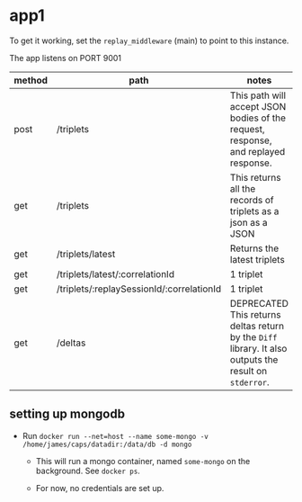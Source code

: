 # app1

To get it working, set the `replay_middleware` (main) to point to this instance.

The app listens on PORT 9001

| method | path                                      | notes                                                                                       |
| ------ | ----------------------------------------- | ------------------------------------------------------------------------------------------- |
| post   | /triplets                                 | This path will accept JSON bodies of the request, response, and replayed response.          |
| get    | /triplets                                 | This returns all the records of triplets as a json as a JSON                                |
| get    | /triplets/latest                          | Returns the latest triplets                                                                 |
| get    | /triplets/latest/:correlationId           | 1 triplet                                                                                   |
| get    | /triplets/:replaySessionId/:correlationId | 1 triplet                                                                                   |
| get    | /deltas                                   | DEPRECATED This returns deltas return by the `Diff` library. It also outputs the result on `stderror`. |


## setting up mongodb

- Run `docker run --net=host --name some-mongo -v /home/james/caps/datadir:/data/db -d mongo`

  - This will run a mongo container, named `some-mongo` on the background. See `docker ps`.

  - For now, no credentials are set up.
